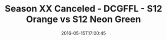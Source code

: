 ---
title: Season XX Canceled - DCGFFL - S12 Orange vs S12 Neon Green
teams-score:
- team: _teams/s12-orange.md
  score:
- team: _teams/s12-neon-green.md
  score: 19
mvp: ''
game-ball: ''
season: 12
week: 9
date: '2016-05-15T17:00:45'
pageid: season-12-playoffs-may-15-2016-4181-vs-4191
---
